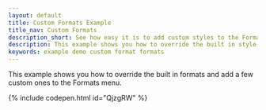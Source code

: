 ```yaml
---
layout: default
title: Custom Formats Example
title_nav: Custom Formats
description_short: See how easy it is to add custom styles to the Formats menu.
description: This example shows you how to override the built in style formats and add a few custom ones to the Formats menu.
keywords: example demo custom format formats
---
```


This example shows you how to override the built in formats and add a few custom ones to the Formats menu.

{% include codepen.html id="QjzgRW" %}
